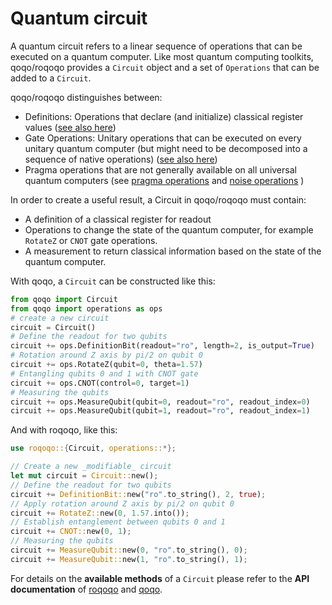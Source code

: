 # Quantum circuit

A quantum circuit refers to a linear sequence of operations that can be executed on a quantum computer. Like most quantum computing toolkits, qoqo/roqoqo provides a `Circuit` object and a set of `Operations` that can be added to a `Circuit`.

qoqo/roqoqo distinguishes between:

* Definitions: Operations that declare (and initialize) classical register values ([see also here](readout.md))
* Gate Operations: Unitary operations that can be executed on every unitary quantum computer (but might need to be decomposed into a sequence of native operations) ([see also here](unitary.md))
* Pragma operations that are not generally available on all universal quantum computers (see [pragma operations](pragma.md) and [noise operations](noise.md) )

In order to create a useful result, a Circuit in qoqo/roqoqo must contain:

* A definition of a classical register for readout
* Operations to change the state of the quantum computer, for example `RotateZ` or `CNOT` gate operations.
* A measurement to return classical information based on the state of the quantum computer.

With qoqo, a `Circuit` can be constructed like this:

```python
from qoqo import Circuit
from qoqo import operations as ops
# create a new circuit
circuit = Circuit()
# Define the readout for two qubits 
circuit += ops.DefinitionBit(readout="ro", length=2, is_output=True)
# Rotation around Z axis by pi/2 on qubit 0
circuit += ops.RotateZ(qubit=0, theta=1.57)
# Entangling qubits 0 and 1 with CNOT gate
circuit += ops.CNOT(control=0, target=1)
# Measuring the qubits
circuit += ops.MeasureQubit(qubit=0, readout="ro", readout_index=0)
circuit += ops.MeasureQubit(qubit=1, readout="ro", readout_index=1)
```

And with roqoqo, like this:

```rust
use roqoqo::{Circuit, operations::*};

// Create a new _modifiable_ circuit
let mut circuit = Circuit::new();
// Define the readout for two qubits 
circuit += DefinitionBit::new("ro".to_string(), 2, true);
// Apply rotation around Z axis by pi/2 on qubit 0
circuit += RotateZ::new(0, 1.57.into());
// Establish entanglement between qubits 0 and 1
circuit += CNOT::new(0, 1);
// Measuring the qubits
circuit += MeasureQubit::new(0, "ro".to_string(), 0);
circuit += MeasureQubit::new(1, "ro".to_string(), 1);
```

For details on the **available methods** of a `Circuit` please refer to the **API documentation** of [roqoqo](https://docs.rs/roqoqo/latest/roqoqo/struct.Circuit.html) and [qoqo](https://hqsquantumsimulations.github.io/qoqo/generated/qoqo.html#qoqo.Circuit).
